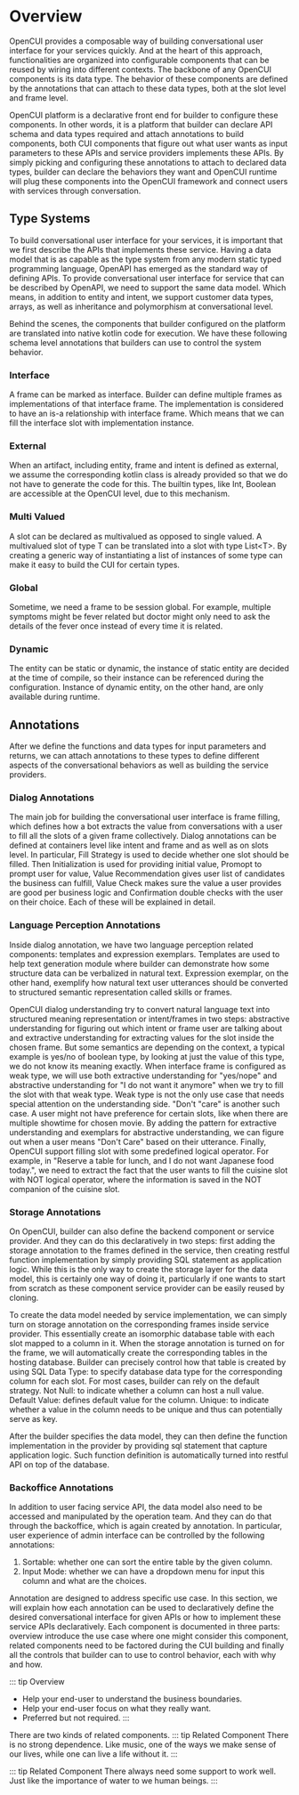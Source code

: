 # Overview

OpenCUI provides a composable way of building conversational user interface for your services quickly. And at the heart of this approach, functionalities are organized into configurable components that can be reused by wiring into different contexts. The backbone of any OpenCUI components is its data type. The behavior of these components are defined by the annotations that can attach to these data types, both at the slot level and frame level. 

OpenCUI platform is a declarative front end for builder to configure these components. In other words, it is a platform that builder can declare API schema and data types required and attach annotations to build components, both CUI components that figure out what user wants as input parameters to these APIs and service providers implements these APIs. By simply picking and configuring these annotations to attach to declared data types, builder can declare the behaviors they want and OpenCUI runtime will plug these components into the OpenCUI framework and connect users with services through conversation.


## Type Systems
To build conversational user interface for your services, it is important that we first describe the APIs that implements these service. Having a data model that is as capable as the type system from any modern static typed programming language, OpenAPI has emerged as the standard way of defining APIs. To provide conversational user interface for service that can be described by OpenAPI, we need to support the same data model. Which means, in addition to entity and intent, we support customer data types, arrays, as well as inheritance and polymorphism at conversational level.

Behind the scenes, the components that builder configured on the platform are translated into native kotlin code for execution. We have these following schema level annotations that builders can use to control the system behavior. 

### Interface
A frame can be marked as interface. Builder can define multiple frames as implementations of that interface frame. The implementation is considered to have an is-a relationship with interface frame. Which means that we can fill the interface slot with implementation instance. 

### External
When an artifact, including entity, frame and intent is defined as external, we assume the corresponding kotlin class is already provided so that we do not have to generate the code for this. The builtin types, like Int, Boolean are accessible at the OpenCUI level, due to this mechanism. 

### Multi Valued
A slot can be declared as multivalued as opposed to single valued. A multivalued slot of type T can be translated into a slot with type List\<T\>. By creating a generic way of instantiating a list of instances of some type can make it easy to build the CUI for certain types.

### Global
Sometime, we need a frame to be session global. For example, multiple symptoms might be fever related but doctor might only need to ask the details of the fever once instead of every time it is related.

### Dynamic
The entity can be static or dynamic, the instance of static entity are decided at the time of compile, so their instance can be referenced during the configuration. Instance of dynamic entity, on the other hand, are only available during runtime.

## Annotations
After we define the functions and data types for input parameters and returns, we can attach annotations to these types to define different aspects of the conversational behaviors as well as building the service providers.

### Dialog Annotations
The main job for building the conversational user interface is frame filling, which defines how a bot extracts the value from conversations with a user to fill all the slots of a given frame collectively. Dialog annotations can be defined at containers level like intent and frame and as well as on slots level. In particular, Fill Strategy is used to decide whether one slot should be filled. Then Initialization is used for providing initial value, Promopt to prompt user for value, Value Recommendation gives user list of candidates the business can fulfill, Value Check makes sure the value a user provides are good per business logic and Confirmation double checks with the user on their choice. Each of these will be explained in detail.

### Language Perception Annotations
Inside dialog annotation, we have two language perception related components: templates and expression exemplars. Templates are used to help text generation module where builder can demonstrate how some structure data can be verbalized in natural text. Expression exemplar, on the other hand, exemplify how natural text user utterances should be converted to structured semantic representation called skills or frames. 

OpenCUI dialog understanding try to convert natural language text into structured meaning representation or intent/frames in two steps: abstractive understanding for figuring out which intent or frame user are talking about and extractive understanding for extracting values for the slot inside the chosen frame. But some semantics are depending on the context, a typical example is yes/no of boolean type, by looking at just the value of this type, we do not know its meaning exactly. When interface frame is configured as weak type, we will use both extractive understanding for "yes/nope" and abstractive understanding for "I do not want it anymore" when we try to fill the slot with that weak type. Weak type is not the only use case that needs special attention on the understanding side. "Don't "care" is another such case. A user might not have preference for certain slots, like when there are multiple showtime for chosen movie. By adding the pattern for extractive understanding and exemplars for abstractive understanding, we can figure out when a user means "Don't Care" based on their utterance. Finally, OpenCUI support filling slot with some predefined logical operator. For example, in "Reserve a table for lunch, and I do not want Japanese food today.", we need to extract the fact that the user wants to fill the cuisine slot with NOT logical operator, where the information is saved in the NOT companion of the cuisine slot.

### Storage Annotations
On OpenCUI, builder can also define the backend component or service provider. And they can do this declaratively in two steps: first adding the storage annotation to the frames defined in the service, then creating restful function implementation by simply providing SQL statement as application logic. While this is the only way to create the storage layer for the data model, this is certainly one way of doing it, particularly if one wants to start from scratch as these component service provider can be easily reused by cloning. 

To create the data model needed by service implementation, we can simply turn on storage annotation on the corresponding frames inside service provider. This essentially create an isomorphic database table with each slot mapped to a column in it. When the storage annotation is turned on for the frame, we will automatically create the corresponding tables in the hosting database. Builder can precisely control how that table is created by using
SQL Data Type: to specify database data type for the corresponding column for each slot. For most cases, builder can rely on the default strategy.
Not Null: to indicate whether a column can host a null value. 
Default Value: defines default value for the column. 
Unique: to indicate whether a value in the column needs to be unique and thus can potentially serve as key.

After the builder specifies the data model, they can then define the function implementation in the provider by providing sql statement that capture application logic. Such function definition is automatically turned into restful API on top of the database. 

### Backoffice Annotations
In addition to user facing service API, the data model also need to be accessed and manipulated by the operation team. And they can do that through the backoffice, which is again created by annotation. In particular, user experience of admin interface can be controlled by the following annotations:
1. Sortable: whether one can sort the entire table by the given column.
2. Input Mode: whether we can have a dropdown menu for input this column and what are the choices.

Annotation are designed to address specific use case. In this section, we will explain how each annotation can be used to declaratively define the desired conversational interface for given APIs or how to implement these service APIs declaratively. Each component is documented in three parts: overview introduce the use case where one might consider this component, related components need to be factored during the CUI building and finally all the controls that builder can to use to control behavior, each with why and how.

::: tip Overview
 - Help your end-user to understand the business boundaries.
 - Help your end-user focus on what they really want.   
 - Preferred but not required. 
:::

There are two kinds of related components.
::: tip Related Component <Badge text="Preferred" />
 There is no strong dependence. Like music, one of the ways we make sense of our lives, while one can live a life without it.
:::

::: tip Related Component <Badge type="warning" text="Required" />
 There always need some support to work well. Just like the importance of water to we human beings.
:::
